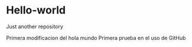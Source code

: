 # Hello-world
Just another repository

Primera modificacion del hola mundo
Primera prueba en el uso de GitHub
